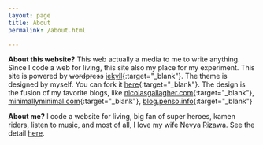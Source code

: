 ```yaml
---
layout: page
title: About
permalink: /about.html

---
```


**About this website?** This web actually a media to me to write anything. Since I code a web for living, this site also my place for my experiment. This site is powered by <strike>wordpress</strike> [jekyll](http://jekyllrb.com){:target="_blank"}. The theme is designed by myself. You can fork it [here](https://github.com/riderm4n/riderm4n.github.io){:target="_blank"}. The design is the fusion of my favorite blogs, like [nicolasgallagher.com](http://nicolasgallagher.com/){:target="_blank"}, [minimallyminimal.com](http://www.minimallyminimal.com/){:target="_blank"}, [blog.penso.info](http://blog.penso.info){:target="_blank"}

**About me?** I code a website for living, big fan of super heroes, kamen riders, listen to music, and most of all, I love my wife Nevya Rizawa. See the detail [here](faq.html).
